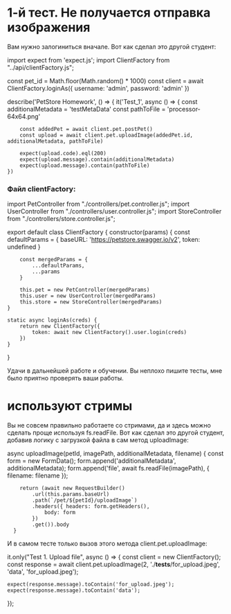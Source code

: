 # 1-й тест. Не получается отправка изображения
Вам нужно залогиниться вначале. Вот как сделал это другой студент:

import expect from 'expect.js';
import ClientFactory from "../api/clientFactory.js";

const pet_id = Math.floor(Math.random() * 1000)
const client = await ClientFactory.loginAs({
    username: 'admin',
    password: 'admin'
})


describe('PetStore Homework', () => {
    it('Test_1', async () => {
        const additionalMetadata = 'testMetaData'
        const pathToFile = 'processor-64x64.png'

        const addedPet = await client.pet.postPet()
        const upload = await client.pet.uploadImage(addedPet.id, additionalMetadata, pathToFile)

        expect(upload.code).eql(200)
        expect(upload.message).contain(additionalMetadata)
        expect(upload.message).contain(pathToFile)
    })


### Файл clientFactory:

import PetController from "./controllers/pet.controller.js";
import UserController from "./controllers/user.controller.js";
import StoreController from "./controllers/store.controller.js";

export default class ClientFactory {
    constructor(params) {
        const defaultParams = {
            baseURL: 'https://petstore.swagger.io/v2',
            token: undefined
        }

        const mergedParams = {
            ...defaultParams,
            ...params
        }

        this.pet = new PetController(mergedParams)
        this.user = new UserController(mergedParams)
        this.store = new StoreController(mergedParams)
    }

    static async loginAs(creds) {
        return new ClientFactory({
            token: await new ClientFactory().user.login(creds)
        })
    }

}

Удачи в дальнейшей работе и обучении. Вы неплохо пишите тесты, мне было приятно проверять ваши работы.

# используют стримы
Вы не совсем правильно работаете со стримами, да и здесь можно сделать проще используя fs.readFile. Вот как сделал это другой студент, добавив логику с загрузкой файла в сам метод uploadImage:

async uploadImage(petId, imagePath, additionalMetadata, filename) {
        const form = new FormData();
        form.append('additionalMetadata', additionalMetadata);
        form.append('file', await fs.readFile(imagePath), { filename: filename });

        return (await new RequestBuilder()
            .url(this.params.baseUrl)
            .path(`/pet/${petId}/uploadImage`)
            .headers({ headers: form.getHeaders(),
                body: form
            })
            .get()).body
      }


И в самом тесте только вызов этого метода client.pet.uploadImage:

it.only("Test 1. Upload file", async () => {
    const client = new ClientFactory();
    const response = await client.pet.uploadImage(2, './__tests__/for_upload.jpeg', 'data', 'for_upload.jpeg');

    expect(response.message).toContain('for_upload.jpeg');
    expect(response.message).toContain('data');
  });
